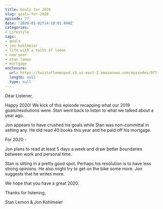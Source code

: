 ```yaml
---
title: Goals for 2020
slug: goals-for-2020
episode: 77
date: '2020-01-02T14:10:01.000Z'
categories:
- Lifestyle
tags:
- goals
- jon kohlmeier
- life with a twist of lemon
- new year
- stan lemon
- mortgage
enclosure:
  url: https://twistoflemonpod.s3.us-east-2.amazonaws.com/episodes/077-lwatol-20200102.mp3
  length: null
  type: null
---
```


Dear Listener,

Happy 2020! We kick of this episode recapping what our 2019 goals/resolutions were. Stan went back to listen to what we talked about a year ago.

Jon appears to have crushed his goals while Stan was non-committal in setting any. He did read 40 books this year and he paid off his mortgage.

For 2020 -

Jon plans to read at least 5 days a week and draw better boundaries between work and personal time.

Stan is sitting in a pretty good spot. Perhaps his resolution is to have less strong opinions. He also might try to get on the bike some more. Jon suggests that he writes more.

We hope that you have a great 2020.

Thanks for listening,

Stan Lemon & Jon Kohlmeier
